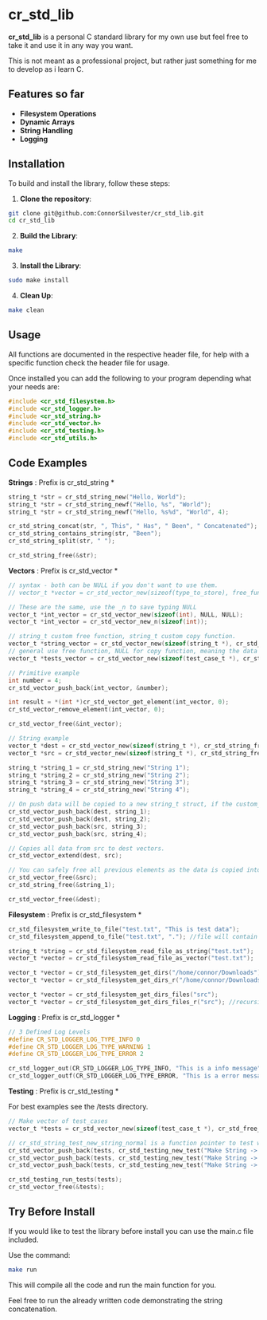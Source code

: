 # cr_std_lib

**cr_std_lib** is a personal C standard library for my own use but feel free to take it and use it in any way you want.

This is not meant as a professional project, but rather just something for me to develop as i learn C.

## Features so far
- **Filesystem Operations**
- **Dynamic Arrays**
- **String Handling**
- **Logging**

## Installation
To build and install the library, follow these steps:

1. **Clone the repository**:
```bash
git clone git@github.com:ConnorSilvester/cr_std_lib.git
cd cr_std_lib
```
2. **Build the Library**:
```bash 
make
```
3. **Install the Library**:
```bash 
sudo make install
```
4. **Clean Up**:
```bash 
make clean
```

## Usage
All functions are documented in the respective header file, for help with a specific function check the header file for usage.

Once installed you can add the following to your program depending what your needs are:

```c
#include <cr_std_filesystem.h>
#include <cr_std_logger.h>
#include <cr_std_string.h>
#include <cr_std_vector.h>
#include <cr_std_testing.h>
#include <cr_std_utils.h>
```

## Code Examples

**Strings** : Prefix is cr_std_string *
```c
string_t *str = cr_std_string_new("Hello, World");
string_t *str = cr_std_string_newf("Hello, %s", "World");
string_t *str = cr_std_string_newf("Hello, %s%d", "World", 4);
```
```c
cr_std_string_concat(str, ", This", " Has", " Been", " Concatenated");
cr_std_string_contains_string(str, "Been");
cr_std_string_split(str, " ");

cr_std_string_free(&str);
```

**Vectors** : Prefix is cr_std_vector *
```c
// syntax - both can be NULL if you don't want to use them.
// vector_t *vector = cr_std_vector_new(sizeof(type_to_store), free_function_ptr, copy_function_ptr);

// These are the same, use the _n to save typing NULL
vector_t *int_vector = cr_std_vector_new(sizeof(int), NULL, NULL);
vector_t *int_vector = cr_std_vector_new_n(sizeof(int));

// string_t custom free function, string_t custom copy function.
vector_t *string_vector = cr_std_vector_new(sizeof(string_t *), cr_std_string_free_ptr, cr_std_string_make_copy_ptr);
// general use free function, NULL for copy function, meaning the data will not be copied on push.
vector_t *tests_vector = cr_std_vector_new(sizeof(test_case_t *), cr_std_free_ptr, NULL);
```
```c
// Primitive example
int number = 4;
cr_std_vector_push_back(int_vector, &number);

int result = *(int *)cr_std_vector_get_element(int_vector, 0);
cr_std_vector_remove_element(int_vector, 0);

cr_std_vector_free(&int_vector);
```
```c
// String example
vector_t *dest = cr_std_vector_new(sizeof(string_t *), cr_std_string_free_ptr, cr_std_string_make_copy_ptr);
vector_t *src = cr_std_vector_new(sizeof(string_t *), cr_std_string_free_ptr, cr_std_string_make_copy_ptr);

string_t *string_1 = cr_std_string_new("String 1");
string_t *string_2 = cr_std_string_new("String 2");
string_t *string_3 = cr_std_string_new("String 3");
string_t *string_4 = cr_std_string_new("String 4");

// On push data will be copied to a new string_t struct, if the custom_copy function is provided.
cr_std_vector_push_back(dest, string_1);
cr_std_vector_push_back(dest, string_2);
cr_std_vector_push_back(src, string_3);
cr_std_vector_push_back(src, string_4);

// Copies all data from src to dest vectors.
cr_std_vector_extend(dest, src);

// You can safely free all previous elements as the data is copied into the vector.
cr_std_vector_free(&src);
cr_std_string_free(&string_1);

cr_std_vector_free(&dest);
```

**Filesystem** : Prefix is cr_std_filesystem *
```c
cr_std_filesystem_write_to_file("test.txt", "This is test data");
cr_std_filesystem_append_to_file("test.txt", "."); //file will contain 'This is test data.'

string_t *string = cr_std_filesystem_read_file_as_string("test.txt");
vector_t *vector = cr_std_filesystem_read_file_as_vector("test.txt");

vector_t *vector = cr_std_filesystem_get_dirs("/home/connor/Downloads");
vector_t *vector = cr_std_filesystem_get_dirs_r("/home/connor/Downloads"); //recursive search

vector_t *vector = cr_std_filesystem_get_dirs_files("src");
vector_t *vector = cr_std_filesystem_get_dirs_files_r("src"); //recursive search
```

**Logging** : Prefix is cr_std_logger *
```c
// 3 Defined Log Levels
#define CR_STD_LOGGER_LOG_TYPE_INFO 0
#define CR_STD_LOGGER_LOG_TYPE_WARNING 1
#define CR_STD_LOGGER_LOG_TYPE_ERROR 2
```

```c
cr_std_logger_out(CR_STD_LOGGER_LOG_TYPE_INFO, "This is a info message");
cr_std_logger_outf(CR_STD_LOGGER_LOG_TYPE_ERROR, "This is a error message with filename : %s", file_name); //Same formatting as printf
```


**Testing** : Prefix is cr_std_testing *

For best examples see the /tests directory.
```c
// Make vector of test_cases
vector_t *tests = cr_std_vector_new(sizeof(test_case_t *), cr_std_free_ptr, NULL);

// cr_std_string_test_new_string_normal is a function pointer to test with. (1 for pass 0 for fail)
cr_std_vector_push_back(tests, cr_std_testing_new_test("Make String -> Normal", cr_std_string_test_new_string_normal));
cr_std_vector_push_back(tests, cr_std_testing_new_test("Make String -> Empty", cr_std_string_test_new_string_empty));
cr_std_vector_push_back(tests, cr_std_testing_new_test("Make String -> Formatted", cr_std_string_test_new_string_formatted));

cr_std_testing_run_tests(tests);
cr_std_vector_free(&tests);

```
## Try Before Install
If you would like to test the library before install you can use the main.c file included.

Use the command:
```bash 
make run
```

This will compile all the code and run the main function for you. 

Feel free to run the already written code demonstrating the string concatenation.
